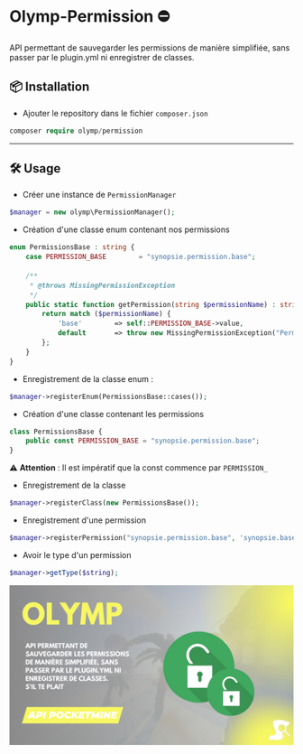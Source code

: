 # Olymp-Permission ⛔
API permettant de sauvegarder les permissions de manière simplifiée, sans passer par le plugin.yml ni enregistrer de classes.

## 📦 Installation
- Ajouter le repository dans le fichier ``composer.json``

`````php
composer require olymp/permission
`````

---

## 🛠 Usage 
- Créer une instance de ``PermissionManager``

`````php
$manager = new olymp\PermissionManager();
`````

- Création d'une classe enum contenant nos permissions

`````php
enum PermissionsBase : string {
	case PERMISSION_BASE        = "synopsie.permission.base";

	/**
	 * @throws MissingPermissionException
	 */
	public static function getPermission(string $permissionName) : string {
		return match ($permissionName) {
			'base'        => self::PERMISSION_BASE->value,
			default       => throw new MissingPermissionException("Permission $permissionName not found")
		};
	}
}
`````

- Enregistrement de la classe enum :
`````php
$manager->registerEnum(PermissionsBase::cases());
`````

- Création d'une classe contenant les permissions
`````php
class PermissionsBase {
    public const PERMISSION_BASE = "synopsie.permission.base";
}
`````

⚠ **Attention** : Il est impératif que la const commence par ``PERMISSION_``

- Enregistrement de la classe
`````php
$manager->registerClass(new PermissionsBase());
`````

- Enregistrement d'une permission
`````php
$manager->registerPermission("synopsie.permission.base", 'synopsie.base'), DefaultPermissions::ROOT_USER)
`````

- Avoir le type d'un permission
`````php
$manager->getType($string);
`````

![Olymp](olymp-permission.png)